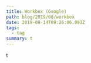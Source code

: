 ```yaml
---
title: Workbox (Google)
path: blog/2019/08/workbox
date: 2019-08-14T09:26:06.093Z
tags:
  - tag
summary: t
---
```

t
